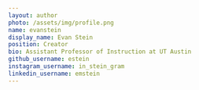 ```yaml
---
layout: author
photo: /assets/img/profile.png
name: evanstein
display_name: Evan Stein
position: Creator
bio: Assistant Professor of Instruction at UT Austin
github_username: estein
instagram_username: in_stein_gram
linkedin_username: emstein
---
```


